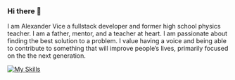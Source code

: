 ### Hi there 👋

I am Alexander Vice a fullstack developer and former high school physics teacher. I am a father, mentor, and a teacher at heart. I am passionate about finding the best solution to a problem. I value having a voice and being able to contribute to something that will improve people’s lives, primarily focused on the the next generation.

[![My Skills](https://skillicons.dev/icons?i=js,html,css,mongodb,express,react,nodejs,py,flask,mysql,bootstrap,nodejs,aws,vscode,postman,git,matlab,arduino&perline=9)](https://skillicons.dev)

<!--
**alexandervice/alexandervice** is a ✨ _special_ ✨ repository because its `README.md` (this file) appears on your GitHub profile.

Here are some ideas to get you started:

- 🔭 I’m currently working on ...
- 🌱 I’m currently learning ...
- 👯 I’m looking to collaborate on ...
- 🤔 I’m looking for help with ...
- 💬 Ask me about ...
- 📫 How to reach me: ...
- 😄 Pronouns: ...
- ⚡ Fun fact: ...
-->
